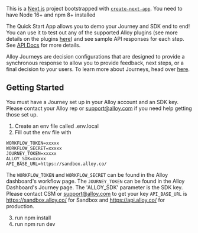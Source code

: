 This is a [Next.js](https://nextjs.org/) project bootstrapped with [`create-next-app`](https://github.com/vercel/next.js/tree/canary/packages/create-next-app).
You need to have Node 16+ and npm 8+ installed

The Quick Start App allows you to demo your Journey and SDK end to end! You can use it to test out any of the supported Alloy plugins (see more details on the plugins [here](https://developer.alloy.com/public/docs/document-verification-web-sdk)) and see sample API responses for each step. See [API Docs](https://developer.alloy.com/public/docs/document-verification-web-sdk) for more details. 

Alloy Journeys are decision configurations that are designed to provide a synchronous response to allow you to provide feedback, next steps, or a final decision to your users. To learn more about Journeys, head over [here](https://developer.alloy.com/public/docs/introduction-to-journeys).

## Getting Started

You must have a Journey set up in your Alloy account and an SDK key. Please contact your Alloy rep or support@alloy.com if you need help getting those set up.

1. Create an env file called .env.local
2. Fill out the env file with 
```
WORKFLOW_TOKEN=xxxxx
WORKFLOW_SECRET=xxxxx
JOURNEY_TOKEN=xxxxx
ALLOY_SDK=xxxxx
API_BASE_URL=https://sandbox.alloy.co/
```

The `WORKFLOW_TOKEN` and `WORKFLOW_SECRET` can be found in the Alloy dashboard's workflow page.
The `JOURNEY_TOKEN` can be found in the Alloy Dashboard's Journey page.
The 'ALLOY_SDK' parameter is the SDK key. Please contact CSM or support@alloy.com to get your key
`API_BASE_URL` is https://sandbox.alloy.co/ for Sandbox and https://api.alloy.co/ for production. 

3. run npm install
4. run npm run dev
